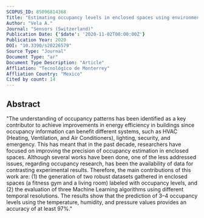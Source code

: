 ```yaml
---
SCOPUS_ID: 85096814368
Title: "Estimating occupancy levels in enclosed spaces using environmental variables: A fitness gym and living room as evaluation scenarios"
Author: "Vela A."
Journal: "Sensors (Switzerland)"
Publication Date: {'$date': '2020-11-02T00:00:00Z'}
Publication Year: 2020
DOI: "10.3390/s20226579"
Source Type: "Journal"
Document Type: "ar"
Document Type Description: "Article"
Affliation: "Tecnológico de Monterrey"
Affliation Country: "Mexico"
Cited by count: 14
---
```


## Abstract
"The understanding of occupancy patterns has been identified as a key contributor to achieve improvements in energy efficiency in buildings since occupancy information can benefit different systems, such as HVAC (Heating, Ventilation, and Air Conditioners), lighting, security, and emergency. This has meant that in the past decade, researchers have focused on improving the precision of occupancy estimation in enclosed spaces. Although several works have been done, one of the less addressed issues, regarding occupancy research, has been the availability of data for contrasting experimental results. Therefore, the main contributions of this work are: (1) the generation of two robust datasets gathered in enclosed spaces (a fitness gym and a living room) labeled with occupancy levels, and (2) the evaluation of three Machine Learning algorithms using different temporal resolutions. The results show that the prediction of 3–4 occupancy levels using the temperature, humidity, and pressure values provides an accuracy of at least 97%."
